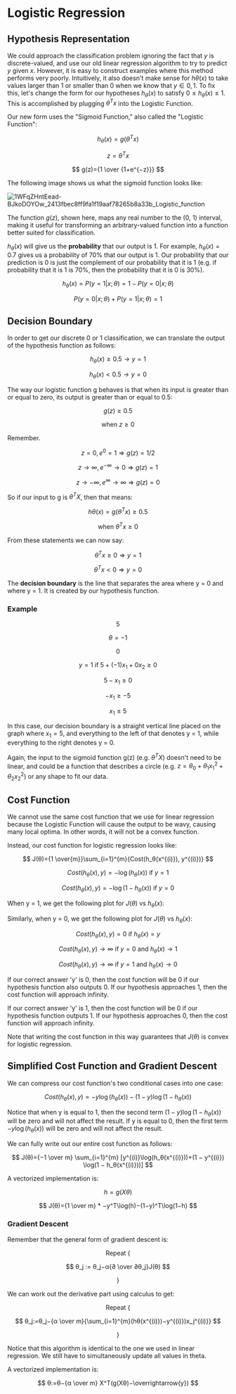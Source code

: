 # Logistic Regression

## Hypothesis Representation

We could approach the classification problem ignoring the fact that $y$ is
discrete-valued, and use our old linear regression algorithm to try to predict
$y$ given $x$. However, it is easy to construct examples where this method
performs very poorly. Intuitively, it also doesn't make sense for
$hθ(x)$ to take values larger than 1 or smaller than 0 when we know
that $y ∈ {0, 1}$. To fix this, let's change the form for our hypotheses
$h_θ(x)$ to satisfy $0≤h_θ(x)≤1$. This is accomplished by plugging
$θ^Tx$ into the Logistic Function.

Our new form uses the "Sigmoid Function," also called the "Logistic Function":

$$
h_θ(x)=g(θ^Tx)
$$

$$
z=θ^Tx
$$

$$
g(z)={1 \over {1+e^{−z}}}
$$

The following image shows us what the sigmoid function looks like:

![1WFqZHntEead-BJkoDOYOw_2413fbec8ff9fa1f19aaf78265b8a33b_Logistic_function](https://github.com/liangcorp/machine_learning_rust/assets/2737157/d9d35e7b-1cc1-42c1-9cea-9b58975bd892)

The function $g(z)$, shown here, maps any real number to the (0, 1) interval,
making it useful for transforming an arbitrary-valued function into a function
better suited for classification.

$h_θ(x)$ will give us the **probability** that our output is 1.
For example, $h_θ(x)=0.7$ gives us a probability of 70% that our output is 1.
Our probability that our prediction is 0 is just the complement of our
probability that it is 1 (e.g. if probability that it is 1 is 70%, then
the probability that it is 0 is 30%).

$$
h_θ(x)=P(y=1|x;θ)=1−P(y=0|x;θ)
$$

$$
P(y=0|x;θ)+P(y=1|x;θ)=1
$$

## Decision Boundary

In order to get our discrete 0 or 1 classification, we can translate the output
of the hypothesis function as follows:

$$
h_θ(x)≥0.5→y=1
$$

$$
h_θ(x)<0.5→y=0
$$

The way our logistic function g behaves is that when its input is greater than
or equal to zero, its output is greater than or equal to 0.5:

$$
g(z)≥0.5
$$

$$
\text{when }z≥0
$$

Remember.

$$
z=0,e^0=1⇒g(z)=1/2
$$

$$
z→∞,e^{−∞}→0⇒g(z)=1
$$

$$
z→−∞,e^∞→∞⇒g(z)=0
$$

So if our input to g is $θ^TX$, then that means:

$$
hθ(x)=g(θ^Tx)≥0.5
$$

$$
\text{when } θ^Tx≥0
$$

From these statements we can now say:

$$
θ^Tx≥0⇒y=1
$$

$$
θ^Tx<0⇒y=0
$$

The **decision boundary** is the line that separates the area where y = 0 and
where y = 1. It is created by our hypothesis function.

### Example

$$
5
$$

$$
θ=−1
$$

$$
0
$$

$$
y=1 \text{ if } 5+(−1)x_1 + 0x_2≥0
$$

$$
5−x_1≥0
$$

$$
−x_1≥−5
$$

$$
x_1≤5
$$

In this case, our decision boundary is a straight vertical line placed on the
graph where $x_1=5$, and everything to the left of that denotes y = 1, while
everything to the right denotes y = 0.

Again, the input to the sigmoid function g(z) (e.g. $θ^TX$) doesn't need to
be linear, and could be a function that describes a
circle (e.g. $z=θ_0+θ_1x_1^2+θ_2x^2_2$) or any shape to fit our data.

## Cost Function

We cannot use the same cost function that we use for linear regression because
the Logistic Function will cause the output to be wavy, causing many local
optima. In other words, it will not be a convex function.

Instead, our cost function for logistic regression looks like:

$$
J(θ)={1 \over{m}}\sum_{i=1}^{m}{Cost(h_θ(x^{(i)}), y^{(i)})}
$$

$$
Cost(h_θ(x),y) = −\log(h_θ(x)) \text{    if } y = 1
$$

$$
Cost(h_θ(x),y)=−\log(1−h_θ(x)) \text{    if } y = 0
$$

When y = 1, we get the following plot for $J(θ)$ vs $h_θ(x)$:

Similarly, when y = 0, we get the following plot for $J(θ)$ vs $h_θ(x)$:

$$
Cost(h_θ(x), y) = 0 \text{ if } h_θ(x)=y
$$

$$
Cost(h_θ(x), y) → ∞ \text{ if } y=0 \text{ and } h_θ(x) → 1
$$

$$
Cost(h_θ(x), y) → ∞ \text{ if } y=1 \text{ and } h_θ(x) → 0
$$

If our correct answer 'y' is 0, then the cost function will be 0 if our
hypothesis function also outputs 0. If our hypothesis approaches 1, then the
cost function will approach infinity.

If our correct answer 'y' is 1, then the cost function will be 0 if our
hypothesis function outputs 1. If our hypothesis approaches 0, then the cost
function will approach infinity.

Note that writing the cost function in this way guarantees that $J(θ)$ is convex
for logistic regression.

## Simplified Cost Function and Gradient Descent

We can compress our cost function's two conditional cases into one case:

$$
Cost(h_θ(x),y) = −y \log(h_θ(x)) − (1 − y) \log(1 − h_θ(x))
$$

Notice that when y is equal to 1, then the second term $(1 − y) \log(1 − h_θ(x))$
will be zero and will not affect the result. If y is equal to 0, then the first
term $− y \log(h_θ(x))$ will be zero and will not affect the result.

We can fully write out our entire cost function as follows:

$$
J(θ)={−1 \over m} \sum_{i=1}^{m} [y^{(i)}\log(h_θ(x^{(i)}))+(1 − y^{(i)})
\log(1 − h_θ(x^{(i)}))]
$$

A vectorized implementation is:

$$
h=g(Xθ)
$$

$$
J(θ)={1 \over m} * −y^T\log(h)−(1−y)^T\log(1−h)
$$

### Gradient Descent

Remember that the general form of gradient descent is:

$$
\text{ Repeat \{}
$$

$$
θ_j := θ_j−α{∂ \over ∂θ_j}J(θ)
$$

$$
\text{\}}
$$

We can work out the derivative part using calculus to get:

$$
\text{ Repeat \{}
$$

$$
θ_j:=θ_j−{α \over m}{\sum_{i=1}^{m}(hθ(x^{(i)})−y^{(i)})x_j^{(i)}}
$$

$$
\text{\}}
$$

Notice that this algorithm is identical to the one we used in linear
regression. We still have to simultaneously update all values in theta.

A vectorized implementation is:

$$
θ:=θ−{α \over m} X^T(g(Xθ)−\overrightarrow{y})
$$
